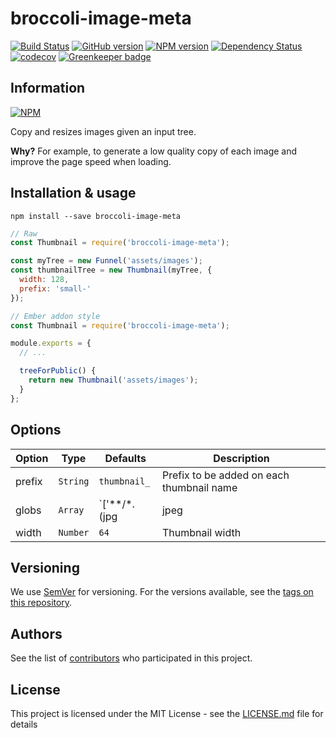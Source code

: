 # broccoli-image-meta

[![Build Status](https://travis-ci.org/BBVAEngineering/broccoli-image-meta.svg?branch=master)](https://travis-ci.org/BBVAEngineering/broccoli-image-meta)
[![GitHub version](https://badge.fury.io/gh/BBVAEngineering%2Fbroccoli-image-meta.svg)](https://badge.fury.io/gh/BBVAEngineering%2Fbroccoli-image-meta)
[![NPM version](https://badge.fury.io/js/broccoli-image-meta.svg)](https://badge.fury.io/js/broccoli-image-meta)
[![Dependency Status](https://david-dm.org/BBVAEngineering/broccoli-image-meta.svg)](https://david-dm.org/BBVAEngineering/broccoli-image-meta)
[![codecov](https://codecov.io/gh/BBVAEngineering/broccoli-image-meta/branch/master/graph/badge.svg)](https://codecov.io/gh/BBVAEngineering/broccoli-image-meta)
[![Greenkeeper badge](https://badges.greenkeeper.io/BBVAEngineering/broccoli-image-meta.svg)](https://greenkeeper.io/)

## Information

[![NPM](https://nodei.co/npm/broccoli-image-meta.png?downloads=true&downloadRank=true)](https://nodei.co/npm/broccoli-image-meta/)

Copy and resizes images given an input tree.

**Why?** For example, to generate a low quality copy of each image and improve the page speed when loading.

## Installation & usage

`npm install --save broccoli-image-meta`


```javascript
// Raw
const Thumbnail = require('broccoli-image-meta');

const myTree = new Funnel('assets/images');
const thumbnailTree = new Thumbnail(myTree, {
  width: 128,
  prefix: 'small-'
});
```

```javascript
// Ember addon style
const Thumbnail = require('broccoli-image-meta');

module.exports = {
  // ...

  treeForPublic() {
    return new Thumbnail('assets/images');
  }
};
```

## Options

| Option | Type     | Defaults                      | Description                               |
|--------|----------|-------------------------------|-------------------------------------------|
| prefix | `String` | `thumbnail_`                  | Prefix to be added on each thumbnail name |
| globs  | `Array`  | `['**/*.(jpg|jpeg|gif|png)']` | Files to be processed                     |
| width  | `Number` | `64`                          | Thumbnail width                           |

## Versioning

We use [SemVer](http://semver.org/) for versioning. For the versions available, see the [tags on this repository](https://github.com/BBVAEngineering/broccoli-image-meta/tags).

## Authors

See the list of [contributors](https://github.com/BBVAEngineering/broccoli-image-meta/graphs/contributors) who participated in this project.

## License

This project is licensed under the MIT License - see the [LICENSE.md](LICENSE.md) file for details
